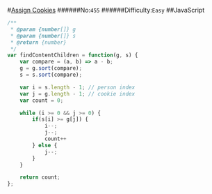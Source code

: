 #[Assign Cookies](https://leetcode.com/problems/assign-cookies/)
######No:`455`
######Difficulty:`Easy`
##JavaScript

```javascript
/**
 * @param {number[]} g
 * @param {number[]} s
 * @return {number}
 */
var findContentChildren = function(g, s) {
    var compare = (a, b) => a - b;
    g = g.sort(compare);
    s = s.sort(compare);

    var i = s.length - 1; // person index
    var j = g.length - 1; // cookie index
    var count = 0;

    while (i >= 0 && j >= 0) {
        if(s[i] >= g[j]) {
            i--;
            j--;
            count++
        } else {
            j--;
        }
    }

    return count;
};
```

